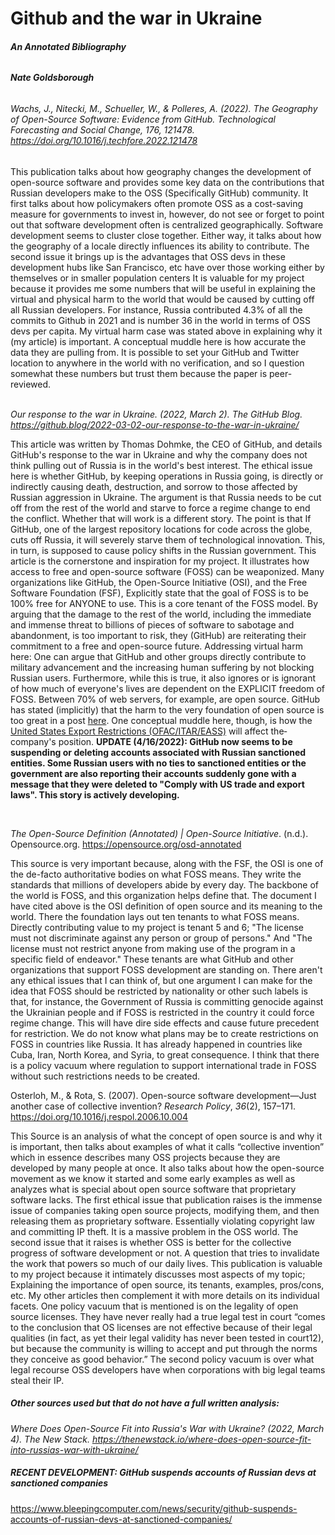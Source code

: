 # **Github and the war in Ukraine**

###### **An Annotated Bibliography**

###### **Nate Goldsborough**

###### *Wachs, J., Nitecki, M., Schueller, W., & Polleres, A. (2022). The Geography of Open-Source Software: Evidence from GitHub. Technological Forecasting and Social Change, 176, 121478. <https://doi.org/10.1016/j.techfore.2022.121478>*

This publication talks about how geography changes the development of open-source software and provides some key data on the contributions that Russian developers make to the OSS (Specifically GitHub) community. It first talks about how policymakers often promote OSS as a cost-saving measure for governments to invest in, however, do not see or forget to point out that software development often is centralized geographically. Software development seems to cluster close together. Either way, it talks about how the geography of a locale directly influences its ability to contribute. The second issue it brings up is the advantages that OSS devs in these development hubs like San Francisco, etc have over those working either by themselves or in smaller population centers It is valuable for my project because it provides me some numbers that will be useful in explaining the virtual and physical harm to the world that would be caused by cutting off all Russian developers. For instance, Russia contributed 4.3% of all the commits to Github in 2021 and is number 36 in the world in terms of OSS devs per capita. My virtual harm case was stated above in explaining why it (my article) is important. A conceptual muddle here is how accurate the data they are pulling from. It is possible to set your GitHub and Twitter location to anywhere in the world with no verification, and so I question somewhat these numbers but trust them because the paper is peer-reviewed.

\
*Our response to the war in Ukraine. (2022, March 2). The GitHub Blog. <https://github.blog/2022-03-02-our-response-to-the-war-in-ukraine/>*

This article was written by Thomas Dohmke, the CEO of GitHub, and details GitHub's response to the war in Ukraine and why the company does not think pulling out of Russia is in the world's best interest. The ethical issue here is whether GitHub, by keeping operations in Russia going, is directly or indirectly causing death, destruction, and sorrow to those affected by Russian aggression in Ukraine. The argument is that Russia needs to be cut off from the rest of the world and starve to force a regime change to end the conflict. Whether that will work is a different story. The point is that If GitHub, one of the largest repository locations for code across the globe, cuts off Russia, it will severely starve them of technological innovation. This, in turn, is supposed to cause policy shifts in the Russian government. This article is the cornerstone and inspiration for my project. It illustrates how access to free and open-source software (FOSS) can be weaponized. Many organizations like GitHub, the Open-Source Initiative (OSI), and the Free Software Foundation (FSF), Explicitly state that the goal of FOSS is to be 100% free for ANYONE to use. This is a core tenant of the FOSS model. By arguing that the damage to the rest of the world, including the immediate and immense threat to billions of pieces of software to sabotage and abandonment, is too important to risk, they (GitHub) are reiterating their commitment to a free and open-source future. Addressing virtual harm here: One can argue that GitHub and other groups directly contribute to military advancement and the increasing human suffering by not blocking Russian users. Furthermore, while this is true, it also ignores or is ignorant of how much of everyone's lives are dependent on the EXPLICIT freedom of FOSS. Between 70% of web servers, for example, are open source. GitHub has stated (implicitly) that the harm to the very foundation of open source is too great in a post [here](https://github.com/github/feedback/discussions/12042#discussioncomment-2276190). One conceptual muddle here, though, is how the [United States Export Restrictions (OFAC/ITAR/EASS)](https://docs.github.com/en/site-policy/other-site-policies/github-and-trade-controls) will affect the­­­ company's position. **UPDATE (4/16/2022): GitHub now seems to be suspending or deleting accounts associated with Russian sanctioned entities. Some Russian users with no ties to sanctioned entities or the government are also reporting their accounts suddenly gone with a message that they were deleted to "Comply with US trade and export laws". This story is actively developing.**

­­­

*The Open-Source Definition (Annotated) | Open-Source Initiative*. (n.d.). Opensource.org. <https://opensource.org/osd-annotated>

This source is very important because, along with the FSF, the OSI is one of the de-facto authoritative bodies on what FOSS means. They write the standards that millions of developers abide by every day. The backbone of the world is FOSS, and this organization helps define that. The document I have cited above is the OSI definition of open source and its meaning to the world. There the foundation lays out ten tenants to what FOSS means. Directly contributing value to my project is tenant 5 and 6; "The license must not discriminate against any person or group of persons." And "The license must not restrict anyone from making use of the program in a specific field of endeavor." These tenants are what GitHub and other organizations that support FOSS development are standing on. There aren't any ethical issues that I can think of, but one argument I can make for the idea that FOSS should be restricted by nationality or other such labels is that, for instance, the Government of Russia is committing genocide against the Ukrainian people and if FOSS is restricted in the country it could force regime change. This will have dire side effects and cause future precedent for restriction. We do not know what plans may be to create restrictions on FOSS in countries like Russia. It has already happened in countries like Cuba, Iran, North Korea, and Syria, to great consequence. I think that there is a policy vacuum where regulation to support international trade in FOSS without such restrictions needs to be created.

Osterloh, M., & Rota, S. (2007). Open-source software development—Just another case of collective invention? *Research Policy*, *36*(2), 157–171. <https://doi.org/10.1016/j.respol.2006.10.004>

This Source is an analysis of what the concept of open source is and why it is important, then talks about examples of what it calls “collective invention” which in essence describes many OSS projects because they are developed by many people at once. It also talks about how the open-source movement as we know it started and some early examples as well as analyzes what is special about open source software that proprietary software lacks. The first ethical issue that publication raises is the immense issue of companies taking open source projects, modifying them, and then releasing them as proprietary software. Essentially violating copyright law and committing IP theft. It is a massive problem in the OSS world. The second issue that it raises is whether OSS is better for the collective progress of software development or not. A question that tries to invalidate the work that powers so much of our daily lives. This publication is valuable to my project because it intimately discusses most aspects of my topic; Explaining the importance of open source, its tenants, examples, pros/cons, etc. My other articles then complement it with more details on its individual facets. One policy vacuum that is mentioned is on the legality of open source licenses. They have never really had a true legal test in court “comes to the conclusion that OS licenses are not effective because of their legal qualities (in fact, as yet their legal validity has never been tested in court12), but because the community is willing to accept and put through the norms they conceive as good behavior.” The second policy vacuum is over what legal recourse OSS developers have when corporations with big legal teams steal their IP.

##### Other sources used but that do not have a full written analysis:

*Where Does Open-Source Fit into Russia's War with Ukraine? (2022, March 4). The New Stack. <https://thenewstack.io/where-does-open-source-fit-into-russias-war-with-ukraine/>*

##### RECENT DEVELOPMENT: GitHub suspends accounts of Russian devs at sanctioned companies

<https://www.bleepingcomputer.com/news/security/github-suspends-accounts-of-russian-devs-at-sanctioned-companies/>